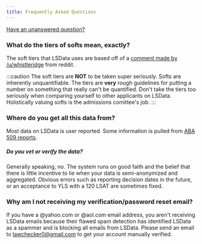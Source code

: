 ```yaml
---
title: Frequently Asked Questions
---
```


[Have an unanswered question?](https://forms.gle/7ML5398xeCyNJYvE8)

### What do the tiers of softs mean, exactly?
The soft tiers that LSData uses are based off of a [comment made by /u/whistleridge](https://www.reddit.com/r/lawschooladmissions/comments/660o4h/classifying_softs_and_clarifying_what_is_and_is) from reddit. 

:::caution
The soft tiers are **NOT** to be taken super seriously. Softs are inherently unquantifiable. The tiers are **very** rough guidelines for putting a number on something that really can't be quantified. Don't take the tiers too seriously when comparing yourself to other applicants on LSData. Holistically valuing softs is the admissions comittee's job.
:::

### Where do you get all this data from?
Most data on LSData is user reported. Some information is pulled from [ABA 509 reports](terminology#aba-509-report).

##### Do you vet or verify the data?
Generally speaking, no. The system runs on good faith and the belief that there is little incentive to lie when your data is semi-anonymized and aggregated. Obvious errors such as reporting decision dates in the future, or an acceptance to YLS with a 120 LSAT are sometimes fixed.

### Why am I not receiving my verification/password reset email?
If you have a @yahoo.com or @aol.com email address, you aren't receiving LSData emails because their flawed spam detection has identified LSData as a spammer and is blocking all emails from LSData. Please send an email to lawchecker0@gmail.com to get your account manually verified.